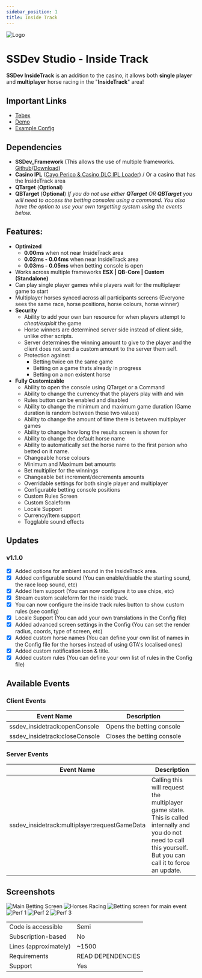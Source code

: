 ```yaml
---
sidebar_position: 1
title: Inside Track
---
```


![Logo](https://cloud.k8s.alexr03.dev/giRa0/hUJUPIjO78.png/raw.png)

#  SSDev Studio - Inside Track
**SSDev InsideTrack** is an addition to the casino, it allows both **single player** and **multiplayer** horse racing in the "**InsideTrack**" area! 

## Important Links
- [Tebex](https://store.ssdev.studio/package/5047959)
- [Demo](https://cloud.k8s.alexr03.dev/giRa0/rERumAYO74.mp4/raw.mp4)
- [Example Config](https://cloud.k8s.alexr03.dev/giRa0/GEroZAjU71.png/raw.png)

## Dependencies
- **SSDev_Framework** (This allows the use of multiple frameworks. [Github](https://github.com/SSDev-Studio/ssdev_framework)/[Download](https://github.com/SSDev-Studio/ssdev_framework/archive/refs/heads/master.zip))
- **Casino IPL** ([Cayo Perico & Casino DLC IPL Loader](https://forum.cfx.re/t/cayo-perico-casino-dlc-ipl-loader/2099391)) / Or a casino that has the InsideTrack area
- **QTarget** (**Optional**)
- **QBTarget** (**Optional**)
*If you do not use either **QTarget** OR **QBTarget** you will need to access the betting consoles using a command. You also have the option to use your own targetting system using the events below.*

## Features:
- **Optimized**
	- **0.00ms** when not near InsideTrack area
	- **0.02ms - 0.04ms** when near InsideTrack area
	- **0.03ms - 0.05ms** when betting console is open
- Works across multiple frameworks **ESX | QB-Core | Custom (Standalone)**
- Can play single player games while players wait for the multiplayer game to start
- Multiplayer horses synced across all participants screens (Everyone sees the same race, horse positions, horse colours, horse winner)
- **Security**
 	- Ability to add your own ban resource for when players attempt to *cheat/exploit* the game
 	- Horse winners are determined server side instead of client side, unlike other scripts.
 	- Server determines the winning amount to give to the player and the client does not send a custom amount to the server them self.
 	- Protection against:	
		- Betting twice on the same game
		- Betting on a game thats already in progress
		- Betting on a non existent horse
- **Fully Customizable**
	- Ability to open the console using QTarget or a Command
 	- Ability to change the currency that the players play with and win
 	- Rules button can be enabled and disabled
 	- Ability to change the minimum and maximum game duration (Game duration is random between these two values)
 	- Ability to change the amount of time there is between multiplayer games
 	- Ability to change how long the results screen is shown for
 	- Ability to change the default horse name
 	- Ability to automatically set the horse name to the first person who betted on it name.
 	- Changeable horse colours
 	- Minimum and Maximum bet amounts
 	- Bet multiplier for the winnings
 	- Changeable bet increment/decrements amounts
 	- Overridable settings for both single player and multiplayer
 	- Configurable betting console positions
 	- Custom Rules Screen
 	- Custom Scaleform
 	- Locale Support
 	- Currency/Item support
 	- Togglable sound effects

## Updates
### v1.1.0
- [x] Added options for ambient sound in the InsideTrack area.
- [x] Added configurable sound (You can enable/disable the starting sound, the race loop sound, etc)
- [x] Added Item support (You can now configure it to use chips, etc)
- [x] Stream custom scaleform for the inside track.
- [x] You can now configure the inside track rules button to show custom rules (see config)
- [x] Locale Support (You can add your own translations in the Config file)
- [x] Added advanced screen settings in the Config (You can set the render radius, coords, type of screen, etc)
- [x] Added custom horse names (You can define your own list of names in the Config file for the horses instead of using GTA's localised ones)
- [x] Added custom notification icon & title.
- [x] Added custom rules (You can define your own list of rules in the Config file)

##  Available Events
### Client Events
| Event Name | Description |
|--|--|
| ssdev_insidetrack:openConsole | Opens the betting console |
| ssdev_insidetrack:closeConsole | Closes the betting console |

### Server Events
|Event Name| Description |
|--|--|
| ssdev_insidetrack:multiplayer:requestGameData | Calling this will request the multiplayer game state. This is called internally and you do not need to call this yourself. But you can call it to force an update. |

## Screenshots
![Main Betting Screen](https://cloud.k8s.alexr03.dev/giRa0/MoxIbOwo30.jpg/raw.jpg)
![Horses Racing](https://cloud.k8s.alexr03.dev/giRa0/tOFaHeQa03.jpg/raw.jpg)
![Betting screen for main event](https://cloud.k8s.alexr03.dev/giRa0/jOKiLaxO51.jpg/raw.jpg)
![Perf 1](https://cloud.k8s.alexr03.dev/giRa0/HizUteJo40.png/raw.png)
![Perf 2](https://cloud.k8s.alexr03.dev/giRa0/kIZenAGe50.png/raw.png)
![Perf 3](https://cloud.k8s.alexr03.dev/giRa0/BAHIJogU88.jpg/raw.jpg)

|  |  |
|---|---|
| Code is accessible | Semi |
| Subscription-based | No |
| Lines (approximately) | ~1500 |
| Requirements |  READ DEPENDENCIES |
| Support | Yes |
